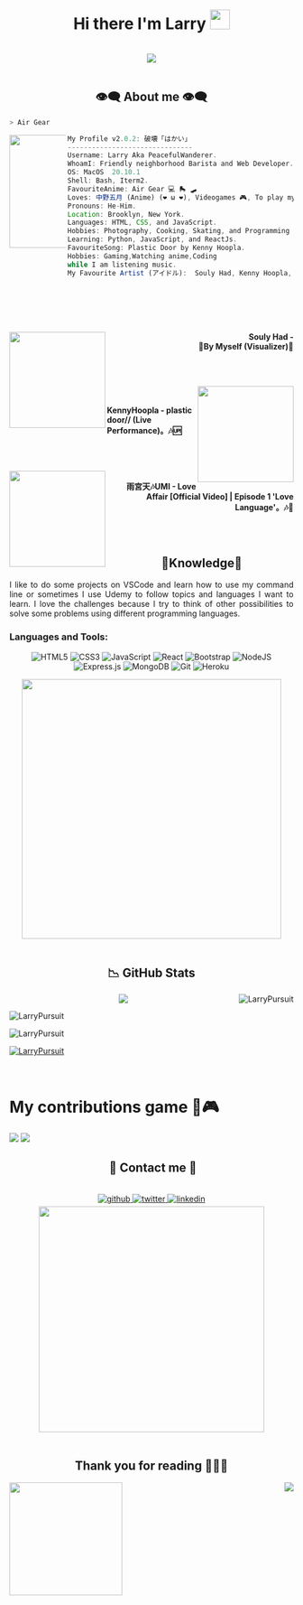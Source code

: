 <h1 align="center">Hi there I'm Larry <img src="https://images-wixmp-ed30a86b8c4ca887773594c2.wixmp.com/f/421f624d-2f06-47cc-800c-a6fdb0cd46cd/d4olnty-b14b7f0a-2ddd-4b99-a614-c1a168d0f6c2.gif?token=eyJ0eXAiOiJKV1QiLCJhbGciOiJIUzI1NiJ9.eyJzdWIiOiJ1cm46YXBwOjdlMGQxODg5ODIyNjQzNzNhNWYwZDQxNWVhMGQyNmUwIiwiaXNzIjoidXJuOmFwcDo3ZTBkMTg4OTgyMjY0MzczYTVmMGQ0MTVlYTBkMjZlMCIsIm9iaiI6W1t7InBhdGgiOiJcL2ZcLzQyMWY2MjRkLTJmMDYtNDdjYy04MDBjLWE2ZmRiMGNkNDZjZFwvZDRvbG50eS1iMTRiN2YwYS0yZGRkLTRiOTktYTYxNC1jMWExNjhkMGY2YzIuZ2lmIn1dXSwiYXVkIjpbInVybjpzZXJ2aWNlOmZpbGUuZG93bmxvYWQiXX0.xW_0Oow3IZSg8YyiCACsdhdMfYa5wstV-Lw6TJkC4wQ" width="35px" height="35px"></h1>
<body>
<br>
<div align="center">
<img src="https://media.tenor.com/nHCONB8fZJ8AAAAd/air-gear-ikki.gif">
</div>
<br>


<h2 align="center"> 👁️‍🗨️ About me 👁️‍🗨️ </h2>

```zsh
> Air Gear
```

<img align="left" src="img/ikki.png" width="200px" style="max-width:100;"> 

```js
My Profile v2.0.2: 破壊「はかい」
-------------------------------
Username: Larry Aka PeacefulWanderer.
WhoamI: Friendly neighborhood Barista and Web Developer. Also musician (more or less).
OS: MacOS  20.10.1 
Shell: Bash, Iterm2. 
FavouriteAnime: Air Gear 💻 🛼 🛹
Loves: 中野五月 (Anime) (❤️ ω ❤️), Videogames 🎮, To play my Guitar 🎸.
Pronouns: He-Him.
Location: Brooklyn, New York.
Languages: HTML, CSS, and JavaScript.
Hobbies: Photography, Cooking, Skating, and Programming
Learning: Python, JavaScript, and ReactJs.
FavouriteSong: Plastic Door by Kenny Hoopla.
Hobbies: Gaming,Watching anime,Coding 
while I am listening music.
My Favourite Artist (アイドル):  Souly Had, Kenny Hoopla, Umi, Paramore, Jaden Smith, and Tobi Lou. 🎤🎶🎼

```


<div>
<br>
<br>
<br>
<br>

<p align="right"><a href = "https://www.youtube.com/watch?v=aqqOli2a1gk"><img src = "https://images.discovery-prod.axs.com/2019/09/souly-had_09-09-19_7_5d769833decaf.jpg" width = "170" align = "left"/></a><b>Souly Had -<br>
                  🎵By Myself (Visualizer)🎵 
                  </b></p>
<br>
<br>

<p align="left"><a href = "https://www.youtube.com/watch?v=HlFuUWShuYM"><img  src ="https://1.bp.blogspot.com/-HjUZZduNP2M/Xyl8IZdqJeI/AAAAAAAAoWU/eWZ05d6R2ZwnCVZkrDL3tkFs8sg3xK-igCLcBGAsYHQ/s1600/kennyhoopla.jpg" width="170" align="right"></a><b><br><br>KennyHoopla - plastic door// (Live Performance)。🎶🆙</b></p>

<br>
<br>

<p align="right"><a href="https://www.youtube.com/watch?v=D5qUpJo_Gac"><img src="https://happymag.tv/wp-content/uploads/2019/11/umifeature.jpg" width="170" align="left"></a><b><br>雨宮天🎶UMI - Love Affair [Official Video] | Episode 1 'Love Language'。🎶💌</b></p>
<br>
</div>
<br>

<div>
<h2 align="center"> 🔎Knowledge📖 </h2>
</div>
<div align = "center">
<p align = "justify">I like to do some projects on VSCode and learn how to use my command line or sometimes I use Udemy to follow topics and languages I want to learn. I love the challenges because I try to think of other possibilities to solve some problems using different programming languages. <br></p>
<p align = "center">
  
<h3 align="left">Languages and Tools:</h3>

![HTML5](https://img.shields.io/badge/html5-%23E34F26.svg?style=for-the-badge&logo=html5&logoColor=white)
![CSS3](https://img.shields.io/badge/css3-%231572B6.svg?style=for-the-badge&logo=css3&logoColor=white)
![JavaScript](https://img.shields.io/badge/javascript-%23323330.svg?style=for-the-badge&logo=javascript&logoColor=%23F7DF1E)
![React](https://img.shields.io/badge/react-%2320232a.svg?style=for-the-badge&logo=react&logoColor=%2361DAFB)
![Bootstrap](https://img.shields.io/badge/bootstrap-%23563D7C.svg?style=for-the-badge&logo=bootstrap&logoColor=white)
![NodeJS](https://img.shields.io/badge/node.js-6DA55F?style=for-the-badge&logo=node.js&logoColor=white)
![Express.js](https://img.shields.io/badge/express.js-%23404d59.svg?style=for-the-badge&logo=express&logoColor=%2361DAFB)
![MongoDB](https://img.shields.io/badge/MongoDB-%234ea94b.svg?style=for-the-badge&logo=mongodb&logoColor=white)
![Git](https://img.shields.io/badge/git-%23F05033.svg?style=for-the-badge&logo=git&logoColor=white)
![Heroku](https://img.shields.io/badge/heroku-%23430098.svg?style=for-the-badge&logo=heroku&logoColor=white)
  </p>
<img src = "https://media.tenor.com/QLH64fKZBH0AAAAd/air-gear.gif" width = "460px" align="center">
</div>

<br>

<h2 align = "center"> 📉 GitHub Stats</h2>
<div>
<p align = "center">
    <a href="https://git.io/streak-stats"><img src="https://streak-stats.demolab.com?user=LarryPursuit" /></a>
  
 <img align="right" src="https://github-readme-stats.vercel.app/api?username=LarryPursuit&show_icons=true&locale=en" alt="LarryPursuit" />
  
  <div>
 <img align="center" src="https://github-readme-stats.vercel.app/api/top-langs?username=LarryPursuit&show_icons=true&locale=en&layout=compact" alt="LarryPursuit" />
  </div>
  
</p>
  
  <p align="left"> <img src="https://komarev.com/ghpvc/?username=LarryPursuit&label=Profile%20views&color=0e75b6&style=flat" alt="LarryPursuit" /> </p>
  
  <div>
  <center><p align="left"> <a href="https://github.com/ryo-ma/github-profile-trophy"><img src="https://github-profile-trophy.vercel.app/?username=LarryPursuit&margin-w=15" alt="LarryPursuit" /></a> </p></center>
  </div>
  
</div>
<div align="center"></div>  
<br>

# My contributions game 🐍🎮

![](https://raw.githubusercontent.com/J3xLe1988B3lx0x2E6/J3xLe1988B3lx0x2E6/output/github-contribution-grid-snake-dark.svg#gh-dark-mode-only)
![](https://raw.githubusercontent.com/J3xLe1988B3lx0x2E6/J3xLe1988B3lx0x2E6/output/github-contribution-grid-snake.svggh-light-mode-only)
<br>

<h2 align ="center"> 📝 Contact me 📝</h2>
<br> 
<div align="center">
<a href="https://github.com/LarryPursuit" target="_blank">
<img src=https://img.shields.io/badge/github-%2324292e.svg?&style=for-the-badge&logo=github&logoColor=white alt=github style="margin-bottom: 5px;" />
</a>
<a href="https://twitter.com/" target="_blank">
<img src=https://img.shields.io/badge/twitter-%2300acee.svg?&style=for-the-badge&logo=twitter&logoColor=white alt=twitter style="margin-bottom: 5px;" />
</a>
<a href="https://www.linkedin.com/in/lma1992/" target="_blank">
<img src=https://img.shields.io/badge/linkedin-%231E77B5.svg?&style=for-the-badge&logo=linkedin&logoColor=white alt=linkedin style="margin-bottom: 5px;" />
</a>  <br><img src = "https://media.tenor.com/DkmsvoJVFvQAAAAC/air-gear.gif" width = "400"/>
</div>  



</div>  
<br>
<div>
<h2 align="center">Thank you for reading 🙋🏽‍♂️</h2>
<div>
<p>
<img src="https://64.media.tumblr.com/01f842b3548d722c78ea4880f60dd831/tumblr_ow11tltacL1sg8uefo1_540.gifv" align="right" />
<img src = "https://lastfm.freetls.fastly.net/i/u/300x300/5c8f6a369803c5e3fa796ebf176dfd09.jpg" align = "left" width="200px"/>
   </p>
  </div>
<br> 
<br>
<br>
<br>
<br>


